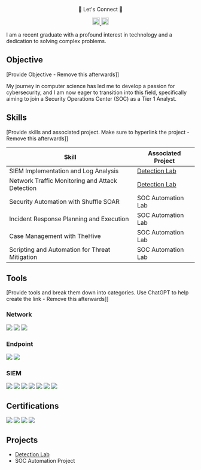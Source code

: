 <p align="center">
📎 Let's Connect 📎
</p>
<p align="center">

  <a href="https://www.linkedin.com/in/dv1nc1">
    <img src="https://skillicons.dev/icons?i=linkedin" height="20px" width="20px" />
  </a>
  <a href="mailto:ranadavincent@gmail.com">
    <img src="https://skillicons.dev/icons?i=gmail" height="20px" width="20px" />
  </a>
</p>

I am a recent graduate with a profound interest in technology and a dedication to solving complex problems.

## Objective
[Provide Objective - Remove this afterwards]]

My journey in computer science has led me to develop a passion for cybersecurity, and I am now eager to transition into this field, specifically aiming to join a Security Operations Center (SOC) as a Tier 1 Analyst.

## Skills
[Provide skills and associated project. Make sure to hyperlink the project - Remove this afterwards]]

| Skill                                         | Associated Project         |
|-----------------------------------------------|----------------------------|
| SIEM Implementation and Log Analysis          | <a href="https://github.com/dvinci200570197/Detection-Lab/tree/main">Detection Lab</a>|
| Network Traffic Monitoring and Attack Detection | <a href="https://google.com">Detection Lab</a>|
| Security Automation with Shuffle SOAR         | SOC Automation Lab|
| Incident Response Planning and Execution      | SOC Automation Lab|
| Case Management with TheHive                  | SOC Automation Lab|
| Scripting and Automation for Threat Mitigation | SOC Automation Lab|

## Tools
[Provide tools and break them down into categories. Use ChatGPT to help create the link - Remove this afterwards]]

### Network
<div>
    <img src="https://img.shields.io/badge/-Wireshark-1679A7?&style=for-the-badge&logo=Wireshark&logoColor=white" />
    <img src="https://img.shields.io/badge/-Suricata-EF3B2D?&style=for-the-badge&logo=Suricata&logoColor=white" />
    <img src="https://img.shields.io/badge/-Zeek-777BB4?&style=for-the-badge&logo=Zeek&logoColor=white" />
</div>

### Endpoint
<div>
    <img src="https://img.shields.io/badge/-Microsoft_Defender_for_Endpoint-00A4EF?&style=for-the-badge&logo=Microsoft&logoColor=white" />
    <img src="https://img.shields.io/badge/-Velociraptor-4B275F?&style=for-the-badge&logo=Velociraptor&logoColor=white" />
</div>

### SIEM
<div>
  <img src="https://img.shields.io/badge/-Microsoft_Sentinel-0078D4?&style=for-the-badge&logo=Microsoft&logoColor=white" />
  <img src="https://img.shields.io/badge/-Splunk-000000?&style=for-the-badge&logo=Splunk&logoColor=white" />
  <img src="https://img.shields.io/badge/-Elastic-005571?&style=for-the-badge&logo=Elastic&logoColor=white" />
  <img src="https://img.shields.io/badge/-Sumo%20Logic-4000BF?&style=for-the-badge&logo=Sumo%20Logic&logoColor=white" />
  <img src="https://img.shields.io/badge/-Grafana-F46800?&style=for-the-badge&logo=Grafana&logoColor=white" />
  <img src="https://img.shields.io/badge/-PRTG%20Network%20Monitor-0094D8?&style=for-the-badge&logo=Paessler&logoColor=white" />
  <img src="https://img.shields.io/badge/-Arkime-800080?&style=for-the-badge&logoColor=white" />
</div>


## Certifications
<div>
  <img src="https://img.shields.io/badge/-AT15:_Sophos_Central_Endpoint_Protection_Certified_Architect_v5.0-ED1C24?&style=for-the-badge&logoColor=white" />
  <img src="https://img.shields.io/badge/-1Z0-997:_Oracle_Cloud_Infrastructure_2019_Architect-F80000?&style=for-the-badge&logo=Oracle&logoColor=white" />
  <img src="https://img.shields.io/badge/-VCP-DCV:_VMware_Certified_Professional_-_Data_Center_Virtualization-607078?&style=for-the-badge&logo=VMware&logoColor=white" />
  <img src="https://img.shields.io/badge/-200-125:_Cisco_Certified_Network_Associate_Routing_and_Switching-1BA0D7?&style=for-the-badge&logo=Cisco&logoColor=white" />
</div>






## Projects
- <a href="https://github.com/dvinci200570197/Detection-Lab/tree/main">Detection Lab</a>
- SOC Automation Project
